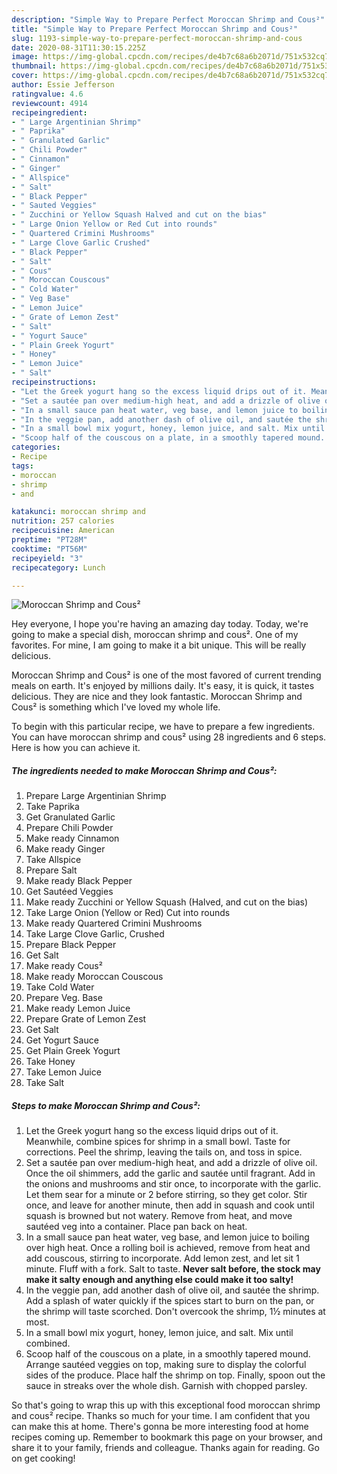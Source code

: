 ```yaml
---
description: "Simple Way to Prepare Perfect Moroccan Shrimp and Cous²"
title: "Simple Way to Prepare Perfect Moroccan Shrimp and Cous²"
slug: 1193-simple-way-to-prepare-perfect-moroccan-shrimp-and-cous
date: 2020-08-31T11:30:15.225Z
image: https://img-global.cpcdn.com/recipes/de4b7c68a6b2071d/751x532cq70/moroccan-shrimp-and-cous-recipe-main-photo.jpg
thumbnail: https://img-global.cpcdn.com/recipes/de4b7c68a6b2071d/751x532cq70/moroccan-shrimp-and-cous-recipe-main-photo.jpg
cover: https://img-global.cpcdn.com/recipes/de4b7c68a6b2071d/751x532cq70/moroccan-shrimp-and-cous-recipe-main-photo.jpg
author: Essie Jefferson
ratingvalue: 4.6
reviewcount: 4914
recipeingredient:
- " Large Argentinian Shrimp"
- " Paprika"
- " Granulated Garlic"
- " Chili Powder"
- " Cinnamon"
- " Ginger"
- " Allspice"
- " Salt"
- " Black Pepper"
- " Sauted Veggies"
- " Zucchini or Yellow Squash Halved and cut on the bias"
- " Large Onion Yellow or Red Cut into rounds"
- " Quartered Crimini Mushrooms"
- " Large Clove Garlic Crushed"
- " Black Pepper"
- " Salt"
- " Cous"
- " Moroccan Couscous"
- " Cold Water"
- " Veg Base"
- " Lemon Juice"
- " Grate of Lemon Zest"
- " Salt"
- " Yogurt Sauce"
- " Plain Greek Yogurt"
- " Honey"
- " Lemon Juice"
- " Salt"
recipeinstructions:
- "Let the Greek yogurt hang so the excess liquid drips out of it. Meanwhile, combine spices for shrimp in a small bowl. Taste for corrections. Peel the shrimp, leaving the tails on, and toss in spice."
- "Set a sautée pan over medium-high heat, and add a drizzle of olive oil. Once the oil shimmers, add the garlic and sautée until fragrant. Add in the onions and mushrooms and stir once, to incorporate with the garlic. Let them sear for a minute or 2 before stirring, so they get color. Stir once, and leave for another minute, then add in squash and cook until squash is browned but not watery. Remove from heat, and move sautéed veg into a container. Place pan back on heat."
- "In a small sauce pan heat water, veg base, and lemon juice to boiling over high heat. Once a rolling boil is achieved, remove from heat and add couscous, stirring to incorporate. Add lemon zest, and let sit 1 minute. Fluff with a fork. Salt to taste. **Never salt before, the stock may make it salty enough and anything else could make it too salty!**"
- "In the veggie pan, add another dash of olive oil, and sautée the shrimp. Add a splash of water quickly if the spices start to burn on the pan, or the shrimp will taste scorched. Don&#39;t overcook the shrimp, 1½ minutes at most."
- "In a small bowl mix yogurt, honey, lemon juice, and salt. Mix until combined."
- "Scoop half of the couscous on a plate, in a smoothly tapered mound. Arrange sautéed veggies on top, making sure to display the colorful sides of the produce. Place half the shrimp on top. Finally, spoon out the sauce in streaks over the whole dish. Garnish with chopped parsley."
categories:
- Recipe
tags:
- moroccan
- shrimp
- and

katakunci: moroccan shrimp and 
nutrition: 257 calories
recipecuisine: American
preptime: "PT28M"
cooktime: "PT56M"
recipeyield: "3"
recipecategory: Lunch

---
```



![Moroccan Shrimp and Cous²](https://img-global.cpcdn.com/recipes/de4b7c68a6b2071d/751x532cq70/moroccan-shrimp-and-cous-recipe-main-photo.jpg)

Hey everyone, I hope you're having an amazing day today. Today, we're going to make a special dish, moroccan shrimp and cous². One of my favorites. For mine, I am going to make it a bit unique. This will be really delicious.

Moroccan Shrimp and Cous² is one of the most favored of current trending meals on earth. It's enjoyed by millions daily. It's easy, it is quick, it tastes delicious. They are nice and they look fantastic. Moroccan Shrimp and Cous² is something which I've loved my whole life.




To begin with this particular recipe, we have to prepare a few ingredients. You can have moroccan shrimp and cous² using 28 ingredients and 6 steps. Here is how you can achieve it.

<!--inarticleads1-->

##### The ingredients needed to make Moroccan Shrimp and Cous²:

1. Prepare  Large Argentinian Shrimp
1. Take  Paprika
1. Get  Granulated Garlic
1. Prepare  Chili Powder
1. Make ready  Cinnamon
1. Make ready  Ginger
1. Take  Allspice
1. Prepare  Salt
1. Make ready  Black Pepper
1. Get  Sautéed Veggies
1. Make ready  Zucchini or Yellow Squash (Halved, and cut on the bias)
1. Take  Large Onion (Yellow or Red) Cut into rounds
1. Make ready  Quartered Crimini Mushrooms
1. Take  Large Clove Garlic, Crushed
1. Prepare  Black Pepper
1. Get  Salt
1. Make ready  Cous²
1. Make ready  Moroccan Couscous
1. Take  Cold Water
1. Prepare  Veg. Base
1. Make ready  Lemon Juice
1. Prepare  Grate of Lemon Zest
1. Get  Salt
1. Get  Yogurt Sauce
1. Get  Plain Greek Yogurt
1. Take  Honey
1. Take  Lemon Juice
1. Take  Salt




<!--inarticleads2-->

##### Steps to make Moroccan Shrimp and Cous²:

1. Let the Greek yogurt hang so the excess liquid drips out of it. Meanwhile, combine spices for shrimp in a small bowl. Taste for corrections. Peel the shrimp, leaving the tails on, and toss in spice.
1. Set a sautée pan over medium-high heat, and add a drizzle of olive oil. Once the oil shimmers, add the garlic and sautée until fragrant. Add in the onions and mushrooms and stir once, to incorporate with the garlic. Let them sear for a minute or 2 before stirring, so they get color. Stir once, and leave for another minute, then add in squash and cook until squash is browned but not watery. Remove from heat, and move sautéed veg into a container. Place pan back on heat.
1. In a small sauce pan heat water, veg base, and lemon juice to boiling over high heat. Once a rolling boil is achieved, remove from heat and add couscous, stirring to incorporate. Add lemon zest, and let sit 1 minute. Fluff with a fork. Salt to taste. **Never salt before, the stock may make it salty enough and anything else could make it too salty!**
1. In the veggie pan, add another dash of olive oil, and sautée the shrimp. Add a splash of water quickly if the spices start to burn on the pan, or the shrimp will taste scorched. Don&#39;t overcook the shrimp, 1½ minutes at most.
1. In a small bowl mix yogurt, honey, lemon juice, and salt. Mix until combined.
1. Scoop half of the couscous on a plate, in a smoothly tapered mound. Arrange sautéed veggies on top, making sure to display the colorful sides of the produce. Place half the shrimp on top. Finally, spoon out the sauce in streaks over the whole dish. Garnish with chopped parsley.




So that's going to wrap this up with this exceptional food moroccan shrimp and cous² recipe. Thanks so much for your time. I am confident that you can make this at home. There's gonna be more interesting food at home recipes coming up. Remember to bookmark this page on your browser, and share it to your family, friends and colleague. Thanks again for reading. Go on get cooking!
